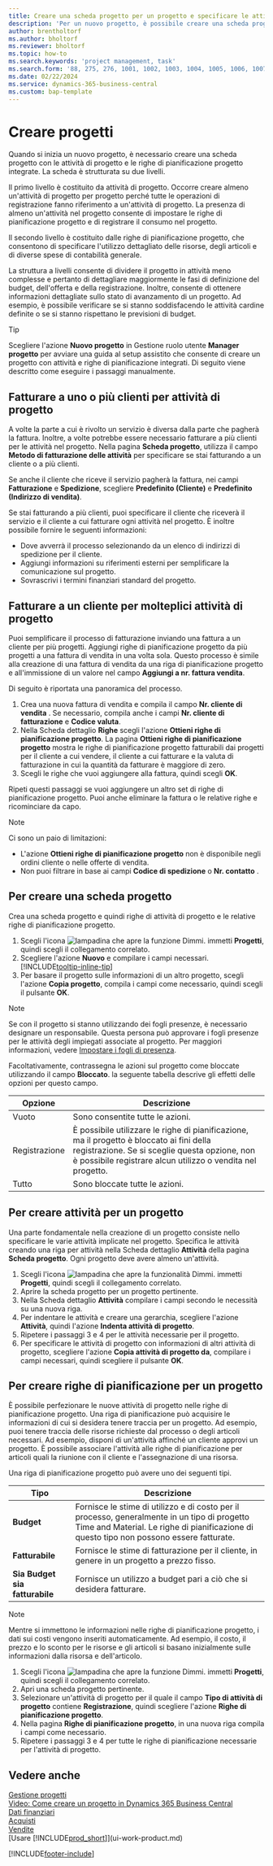 ```yaml
---
title: Creare una scheda progetto per un progetto e specificare le attività
description: 'Per un nuovo progetto, è possibile creare una scheda progetto contenente le attività progetto e le righe di pianificazione, per semplificare la gestione dell''avanzamento e del budget.'
author: brentholtorf
ms.author: bholtorf
ms.reviewer: bholtorf
ms.topic: how-to
ms.search.keywords: 'project management, task'
ms.search.form: '88, 275, 276, 1001, 1002, 1003, 1004, 1005, 1006, 1007, 1020'
ms.date: 02/22/2024
ms.service: dynamics-365-business-central
ms.custom: bap-template
---
```

# <a name="create-projects"></a>Creare progetti

Quando si inizia un nuovo progetto, è necessario creare una scheda progetto con le attività di progetto e le righe di pianificazione progetto integrate. La scheda è strutturata su due livelli.  

Il primo livello è costituito da attività di progetto. Occorre creare almeno un'attività di progetto per progetto perché tutte le operazioni di registrazione fanno riferimento a un'attività di progetto. La presenza di almeno un'attività nel progetto consente di impostare le righe di pianificazione progetto e di registrare il consumo nel progetto.

Il secondo livello è costituito dalle righe di pianificazione progetto, che consentono di specificare l'utilizzo dettagliato delle risorse, degli articoli e di diverse spese di contabilità generale.

La struttura a livelli consente di dividere il progetto in attività meno complesse e pertanto di dettagliare maggiormente le fasi di definizione del budget, dell'offerta e della registrazione. Inoltre, consente di ottenere informazioni dettagliate sullo stato di avanzamento di un progetto. Ad esempio, è possibile verificare se si stanno soddisfacendo le attività cardine definite o se si stanno rispettano le previsioni di budget.

> [!TIP]
> Scegliere l'azione **Nuovo progetto** in Gestione ruolo utente **Manager progetto** per avviare una guida al setup assistito che consente di creare un progetto con attività e righe di pianificazione integrati. Di seguito viene descritto come eseguire i passaggi manualmente. <!-- For an example of how to create a project manually, go to [Video: How to create a project in Dynamics 365 Business Central](https://www.youtube.com/watch?v=VqaPWr7BWmw).-->

## <a name="to-create-a-project-card"></a>Fatturare a uno o più clienti per attività di progetto

A volte la parte a cui è rivolto un servizio è diversa dalla parte che pagherà la fattura. Inoltre, a volte potrebbe essere necessario fatturare a più clienti per le attività nel progetto. Nella pagina **Scheda progetto**, utilizza il campo **Metodo di fatturazione delle attività** per specificare se stai fatturando a un cliente o a più clienti.

Se anche il cliente che riceve il servizio pagherà la fattura, nei campi **Fatturazione** e **Spedizione**, scegliere **Predefinito (Cliente)** e **Predefinito (Indirizzo di vendita)**.

Se stai fatturando a più clienti, puoi specificare il cliente che riceverà il servizio e il cliente a cui fatturare ogni attività nel progetto. È inoltre possibile fornire le seguenti informazioni:

* Dove avverrà il processo selezionando da un elenco di indirizzi di spedizione per il cliente.
* Aggiungi informazioni su riferimenti esterni per semplificare la comunicazione sul progetto.
* Sovrascrivi i termini finanziari standard del progetto.

## <a name="to-create-tasks-for-a-project"></a>Fatturare a un cliente per molteplici attività di progetto

Puoi semplificare il processo di fatturazione inviando una fattura a un cliente per più progetti. Aggiungi righe di pianificazione progetto da più progetti a una fattura di vendita in una volta sola. Questo processo è simile alla creazione di una fattura di vendita da una riga di pianificazione progetto e all'immissione di un valore nel campo **Aggiungi a nr. fattura vendita**.

Di seguito è riportata una panoramica del processo.

1. Crea una nuova fattura di vendita e compila il campo **Nr. cliente di vendita** . Se necessario, compila anche i campi **Nr. cliente di fatturazione** e **Codice valuta**.
2. Nella Scheda dettaglio **Righe** scegli l'azione **Ottieni righe di pianificazione progetto**. La pagina **Ottieni righe di pianificazione progetto** mostra le righe di pianificazione progetto fatturabili dai progetti per il cliente a cui vendere, il cliente a cui fatturare e la valuta di fatturazione in cui la quantità da fatturare è maggiore di zero. 
3. Scegli le righe che vuoi aggiungere alla fattura, quindi scegli **OK**.

Ripeti questi passaggi se vuoi aggiungere un altro set di righe di pianificazione progetto. Puoi anche eliminare la fattura o le relative righe e ricominciare da capo.

> [!NOTE]
> Ci sono un paio di limitazioni:
>
> * L'azione **Ottieni righe di pianificazione progetto** non è disponibile negli ordini cliente o nelle offerte di vendita.
> * Non puoi filtrare in base ai campi **Codice di spedizione** o **Nr. contatto** .

## <a name="invoice-one-or-more-customers-for-project-tasks"></a>Per creare una scheda progetto

Crea una scheda progetto e quindi righe di attività di progetto e le relative righe di pianificazione progetto.

1. Scegli l'icona ![lampadina che apre la funzione Dimmi.](media/ui-search/search_small.png "Informazioni sull'operazione che si desidera eseguire") immetti **Progetti**, quindi scegli il collegamento correlato.  
2. Scegliere l'azione **Nuovo** e compilare i campi necessari. [!INCLUDE[tooltip-inline-tip](includes/tooltip-inline-tip_md.md)]
3. Per basare il progetto sulle informazioni di un altro progetto, scegli l'azione **Copia progetto**, compila i campi come necessario, quindi scegli il pulsante **OK**.

> [!NOTE]  
> Se con il progetto si stanno utilizzando dei fogli presenze, è necessario designare un responsabile. Questa persona può approvare i fogli presenze per le attività degli impiegati associate al progetto. Per maggiori informazioni, vedere [Impostare i fogli di presenza](projects-how-setup-time-sheets.md).

Facoltativamente, contrassegna le azioni sul progetto come bloccate utilizzando il campo **Bloccato**. la seguente tabella descrive gli effetti delle opzioni per questo campo.

|Opzione  |Descrizione  |
|---------|---------|
|Vuoto |Sono consentite tutte le azioni.|
|Registrazione    |È possibile utilizzare le righe di pianificazione, ma il progetto è bloccato ai fini della registrazione. Se si sceglie questa opzione, non è possibile registrare alcun utilizzo o vendita nel progetto.|
|Tutto  |Sono bloccate tutte le azioni.|

## <a name="specify-a-default-location-for-project-items"></a>Per creare attività per un progetto

Una parte fondamentale nella creazione di un progetto consiste nello specificare le varie attività implicate nel progetto. Specifica le attività creando una riga per attività nella Scheda dettaglio **Attività** della pagina **Scheda progetto**. Ogni progetto deve avere almeno un'attività.

1. Scegli l'icona ![lampadina che apre la funzionalità Dimmi.](media/ui-search/search_small.png "Dimmi cosa vuoi fare") immetti **Progetti**, quindi scegli il collegamento correlato.
2. Aprire la scheda progetto per un progetto pertinente.
3. Nella Scheda dettaglio **Attività** compilare i campi secondo le necessità su una nuova riga.
4. Per indentare le attività e creare una gerarchia, scegliere l'azione **Attività**, quindi l'azione **Indenta attività di progetto**.
5. Ripetere i passaggi 3 e 4 per le attività necessarie per il progetto.
6. Per specificare le attività di progetto con informazioni di altri attività di progetto, scegliere l'azione **Copia attività di progetto da**, compilare i campi necessari, quindi scegliere il pulsante **OK**.

## <a name="to-create-planning-lines-for-a-project"></a>Per creare righe di pianificazione per un progetto

È possibile perfezionare le nuove attività di progetto nelle righe di pianificazione progetto. Una riga di pianificazione può acquisire le informazioni di cui si desidera tenere traccia per un progetto. Ad esempio, puoi tenere traccia delle risorse richieste dal processo o degli articoli necessari. Ad esempio, disponi di un'attività affinché un cliente approvi un progetto. È possibile associare l'attività alle righe di pianificazione per articoli quali la riunione con il cliente e l'assegnazione di una risorsa.  

Una riga di pianificazione progetto può avere uno dei seguenti tipi.  

| Tipo | Descrizione |
| --- | --- |
| **Budget** |Fornisce le stime di utilizzo e di costo per il processo, generalmente in un tipo di progetto Time and Material. Le righe di pianificazione di questo tipo non possono essere fatturate. |
| **Fatturabile** |Fornisce le stime di fatturazione per il cliente, in genere in un progetto a prezzo fisso. |
| **Sia Budget sia fatturabile** |Fornisce un utilizzo a budget pari a ciò che si desidera fatturare. |

> [!NOTE]
> Mentre si immettono le informazioni nelle righe di pianificazione progetto, i dati sui costi vengono inseriti automaticamente. Ad esempio, il costo, il prezzo e lo sconto per le risorse e gli articoli si basano inizialmente sulle informazioni dalla risorsa e dell'articolo.

1. Scegli l'icona ![lampadina che apre la funzione Dimmi.](media/ui-search/search_small.png "Dimmi cosa vuoi fare") immetti **Progetti**, quindi scegli il collegamento correlato.
2. Apri una scheda progetto pertinente.
3. Selezionare un'attività di progetto per il quale il campo **Tipo di attività di progetto** contiene **Registrazione**, quindi scegliere l'azione **Righe di pianificazione progetto**.  
4. Nella pagina **Righe di pianificazione progetto**, in una nuova riga compila i campi come necessario.
5. Ripetere i passaggi 3 e 4 per tutte le righe di pianificazione necessarie per l'attività di progetto.

## <a name="see-also"></a>Vedere anche

[Gestione progetti](projects-manage-projects.md)  
[Video: Come creare un progetto in Dynamics 365 Business Central](https://www.youtube.com/watch?v=VqaPWr7BWmw)  
[Dati finanziari](finance.md)  
[Acquisti](purchasing-manage-purchasing.md)  
[Vendite](sales-manage-sales.md)  
[Usare [!INCLUDE[prod_short](includes/prod_short.md)]](ui-work-product.md)  

[!INCLUDE[footer-include](includes/footer-banner.md)]
